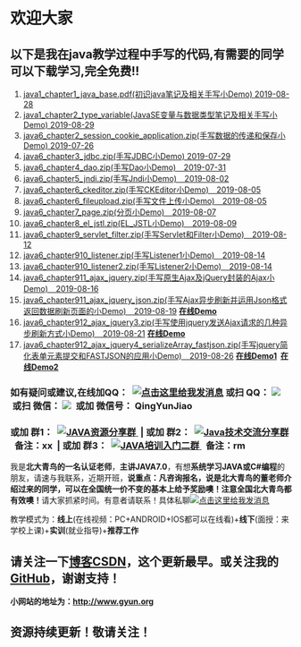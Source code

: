 # 欢迎大家 #  
## 以下是我在java教学过程中手写的代码,有需要的同学可以下载学习,完全免费!! ##  
1. [java1_chapter1_java_base.pdf(初识java笔记及相关手写小Demo)  2019-08-28](http://www.gyun.org/java1_chapter1_java_base.pdf?_blank)     
1. [java1_chapter2_type_variable(JavaSE变量与数据类型笔记及相关手写小Demo) 2019-08-29](http://www.gyun.org/java1_chapter2_type_variable(JavaSE变量与数据类型).pdf?_blank)     
1. [java6_chapter2_session_cookie_application.zip(手写数据的传递和保存小Demo)  2019-07-26](http://www.gyun.org/java6_chapter2_session_cookie_application.zip?_blank)     
1. [java6_chapter3_jdbc.zip(手写JDBC小Demo)  2019-07-29](http://www.gyun.org/java6_chapter3_jdbc.zip?_blank "javaweb　手写JDBC")  
1.   [java6_chapter4_dao.zip(手写Dao小Demo)　2019-07-31](http://www.gyun.org/java6_chapter4_dao.zip?_blank "javaweb　手写Dao")  
1. [java6_chapter5_jndi.zip(手写Jndi小Demo)　2019-08-02](http://www.gyun.org/java6_chapter5_jndi.zip?_blank "javaweb　手写JNDI")  
1. [java6_chapter6_ckeditor.zip(手写CKEditor小Demo)　2019-08-05](http://www.gyun.org/java6_chapter6_ckeditor.zip?_blank "javaweb　怎么使用ckeditor组件")  
1. [java6_chapter6_fileupload.zip(手写文件上传小Demo)　2019-08-05](http://www.gyun.org/java6_chapter6_fileupload.zip?_blank "javaweb　手写文件上传")  
1. [java6_chapter7_page.zip(分页小Demo)　2019-08-07](http://www.gyun.org/java6_chapter7_page.zip?_blank "javaweb　手写怎么分页")  
1.  [java6_chapter8_el_jstl.zip(EL_JSTL小Demo)　2019-08-09](http://www.gyun.org/java6_chapter8_el_jstl.zip?_blank "javaweb　手写EL与JSTL")  
1.  [java6_chapter9_servlet_filter.zip(手写Servlet和Filter小Demo)　2019-08-12](http://www.gyun.org/java6_chapter9_servlet_filter.zip?_blank "javaweb　手写EL与JSTL")  
1.  [java6_chapter910_listener.zip(手写Listener1小Demo)　2019-08-14](http://www.gyun.org/java6_chapter910_listener.zip?_blank "javaweb　手写Listener1小Demo")  
1.  [java6_chapter910_listener2.zip(手写Listener2小Demo)　2019-08-14](http://www.gyun.org/java6_chapter910_listener2.zip?_blank "javaweb　手写Listener2小Demo")  
1.  [java6_chapter911_ajax_jquery.zip(手写原生Ajax及jQuery封装的Ajax小Demo)　2019-08-16](http://www.gyun.org/java6_chapter911_ajax_jquery.zip?_blank "javaweb　手写原生Ajax及jQuery封装的Ajax小Demo")  
1.  [java6_chapter911_ajax_jquery_json.zip(手写Ajax异步刷新并运用Json格式返回数据刷新页面的小Demo)　2019-08-19](http://www.gyun.org/java6_chapter911_ajax_jquery_json.zip?_blank "javaweb　手写Ajax异步刷新并运用Json格式返回数据刷新页面的小Demo")  <strong><a target="_blank" href="http://myxyz.com.cn/java6_chapter911_ajax_jquery_json/login.jsp">在线Demo</a></strong>  
1.  [java6_chapter912_ajax_jquery3.zip(手写使用jquery发送Ajax请求的几种异步刷新方式小Demo)　2019-08-21](http://www.gyun.org/java6_chapter912_ajax_jquery3.zip?_blank "javaweb　手写使用jquery发送Ajax请求的几种异步刷新方式小Demo")  <strong><a target="_blank" href="http://myxyz.com.cn/java6_chapter912_ajax_jquery3/ajaxtest_base.jsp">在线Demo</a></strong>  
1.  [java6_chapter912_ajax_jquery4_serializeArray_fastjson.zip(手写jquery简化表单元素提交和FASTJSON的应用小Demo)　2019-08-26](http://www.gyun.org/java6_chapter912_ajax_jquery4_serializeArray_fastjson.zip?_blank "javaweb　手写jquery简化表单元素提交和FASTJSON的应用小Demo")  <strong><a target="_blank" href="http://myxyz.com.cn/java6_chapter912_ajax_jquery4_serializeArray_fastjson/register.jsp">在线Demo1</a>&nbsp;&nbsp;<a target="_blank" href="http://myxyz.com.cn/java6_chapter912_ajax_jquery4_serializeArray_fastjson/login.jsp">在线Demo2</a></strong>  

<h3>如有疑问或建议,在线加QQ：&nbsp; <a target="_blank" href="http://wpa.qq.com/msgrd?v=3&uin=1050968899&site=qq&menu=yes">  <img border="0" src="http://wpa.qq.com/pa?p=2:1050968899:52" alt="点击这里给我发消息" title="点击这里给我发消息"/></a>&nbsp;或扫&nbsp;QQ：&nbsp;<img src="http://www.gyun.org/images/dong_teacher_qq.png"> &nbsp;或扫&nbsp;微信：&nbsp;<img src="http://www.gyun.org/images/qingyunjiao_weixin.png"> &nbsp;或加&nbsp;微信号：&nbsp;QingYunJiao &nbsp;</h3>
<h3>或加&nbsp;群1：&nbsp; <a target="_blank" href="http://shang.qq.com/wpa/qunwpa?idkey=d78a6afa907a256104cc3cc00301e5dd2bcb60e0406d051a950ec0672b0062aa"> <img border="0" src="http://pub.idqqimg.com/wpa/images/group.png" alt="JAVA资源分享群" title="JAVA资源分享群"> </a> <!--:　600260138　JAVA技术交流&资源分享群-->&nbsp;|&nbsp;或加&nbsp;群2：&nbsp; <a target="_blank" href="//shang.qq.com/wpa/qunwpa?idkey=1a8d4bc1f0ffd372420f7b7edf92a821e27eb68c0b57daf6488cbe81ae3b9df8"> <img border="0" src="http://pub.idqqimg.com/wpa/images/group.png" alt="Java技术交流分享群" title="Java技术交流分享群"> </a><!--636187852　Java技术交流分享群--> &nbsp;&nbsp;备注：xx &nbsp;|&nbsp;或加&nbsp;群3：&nbsp; <a target="_blank" href="//shang.qq.com/wpa/qunwpa?idkey=0034a5923f44d38b313959b2d408da588c255fc1462987ce2b0452aaca83a778"><img border="0" src="http://pub.idqqimg.com/wpa/images/group.png" alt="JAVA培训入门二群" title="JAVA培训入门二群"> </a> &nbsp;&nbsp;备注：rm</h3>

<p class="red">我是<strong>北大青鸟的一名认证老师</strong>，<strong>主讲JAVA7.0</strong>，有想<strong>系统学习JAVA或C#编程</strong>的朋友，请速与我联系，近期开班，<strong>说重点：凡咨询报名，说是北大青鸟的董老师介绍过来的同学，可以在全国统一价不变的基本上给予奖励噢！注意全国北大青鸟都有效噢！</strong>请大家抓紧时间。有意者请联系！具体私聊<a target="_blank" href="http://wpa.qq.com/msgrd?v=3&uin=1050968899&site=qq&menu=yes"><img border="0" src="http://wpa.qq.com/pa?p=2:1050968899:52" alt="点击这里给我发消息" title="点击这里给我发消息"/></a>&nbsp;</p>
<p class="red">教学模式为：<strong>线上</strong>(在线视频：PC+ANDROID+IOS都可以在线看)+<strong>线下</strong>(面授：来学校上课)+<strong>实训</strong>(就业指导)+<strong>推荐工作</strong></p>


<h2>请关注一下<a target="_blank" href="https://blog.csdn.net/atgfg">博客CSDN</a>，这个更新最早。或关注我的 <a target="_blank" href="https://github.com/qingyunjiao/qingyunjiao.github.io">GitHub</a>，谢谢支持！</h2>   
<p> <strong>小网站的地址为：<a href="http://www.gyun.org">http://www.gyun.org</a></strong>&nbsp;&nbsp;&nbsp;&nbsp;&nbsp;</p>   
<h2>资源持续更新！敬请关注！<h2> 

